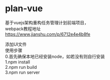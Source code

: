 # plan-vue<br>
基于vuejs架构重构任务管理计划前端项目，<br>
webpack教程地址<br>
https://www.jianshu.com/p/6712e4e4b8fe <br>

添加UI文件<br>
使用步骤<br>
0.首先确保本地已经安装node，如若没有则自行安装<br>
1.npm install<br>
2.npm run build<br>
3.npm run server<br>
